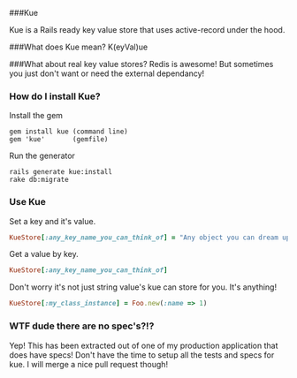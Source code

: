 ###Kue

Kue is a Rails ready key value store that uses active-record under the hood.

###What does Kue mean?
K(eyVal)ue 

###What about real key value stores?
Redis is awesome! But sometimes you just don't want or need the external dependancy!

### How do I install Kue?
Install the gem

    gem install kue (command line)
    gem 'kue'       (gemfile)

Run the generator

    rails generate kue:install
    rake db:migrate

### Use Kue
Set a key and it's value.

```ruby
KueStore[:any_key_name_you_can_think_of] = "Any object you can dream up"
```

Get a value by key.

```ruby
KueStore[:any_key_name_you_can_think_of] 
```

Don't worry it's not just string value's kue can store for you. It's anything!

```ruby
KueStore[:my_class_instance] = Foo.new(:name => 1)
```

### WTF dude there are no spec's?!?
Yep! This has been extracted out of one of my production application that does have specs! 
Don't have the time to setup all the tests and specs for kue. 
I will merge a nice pull request though!
